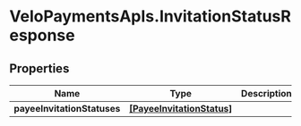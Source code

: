 # VeloPaymentsApIs.InvitationStatusResponse

## Properties

Name | Type | Description | Notes
------------ | ------------- | ------------- | -------------
**payeeInvitationStatuses** | [**[PayeeInvitationStatus]**](PayeeInvitationStatus.md) |  | 


